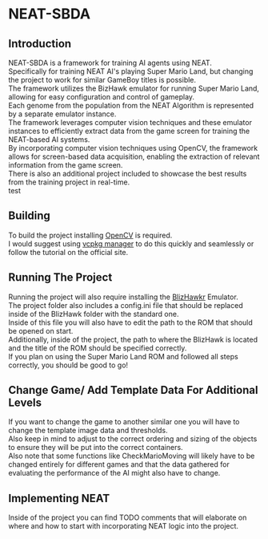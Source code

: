 # NEAT-SBDA
## Introduction
NEAT-SBDA is a framework for training AI agents using NEAT. <br/>
Specifically for training NEAT AI's playing Super Mario Land, but changing the project to work for similar GameBoy titles is possible. <br/>
The framework utilizes the BizHawk emulator for running Super Mario Land, allowing for easy configuration and control of gameplay. <br/>
Each genome from the population from the NEAT Algorithm is represented by a separate emulator instance. <br/>
The framework leverages computer vision techniques and these emulator instances to efficiently extract data from the game screen for training the NEAT-based AI systems. <br/>
By incorporating computer vision techniques using OpenCV, the framework allows for screen-based data acquisition, enabling the extraction of relevant information from the game screen. <br/>
There is also an additional project included to showcase the best results from the training project in real-time. <br/>
test <br/>
## Building
To build the project installing <a href="https://opencv.org/" target="_blank">OpenCV</a> is required. <br/>
I would suggest using <a href="https://vcpkg.io/en/" target="_blank">vcpkg manager</a> to do this quickly and seamlessly or follow the tutorial on the official site.  <br/>
## Running The Project
Running the project will also require installing the <a href="https://tasvideos.org/BizHawk" target="_blank">BlizHawkr</a> Emulator. <br/>
The project folder also includes a config.ini file that should be replaced inside of the BlizHawk folder with the standard one. <br/>
Inside of this file you will also have to edit the path to the ROM that should be opened on start. <br/>
Additionally, inside of the project, the path to where the BlizHawk is located and the title of the ROM should be specified correctly. <br/>
If you plan on using the Super Mario Land ROM and followed all steps correctly, you should be good to go! <br/>
## Change Game/ Add Template Data For Additional Levels
If you want to change the game to another similar one you will have to change the template image data and thresholds. <br/>
Also keep in mind to adjust to the correct ordering and sizing of the objects to ensure they will be put into the correct containers. <br/>
Also note that some functions like CheckMarioMoving will likely have to be changed entirely for different games and that the data gathered for evaluating the performance of the AI might also have to change. <br/>
## Implementing NEAT
Inside of the project you can find TODO comments that will elaborate on where and how to start with incorporating NEAT logic into the project. 


